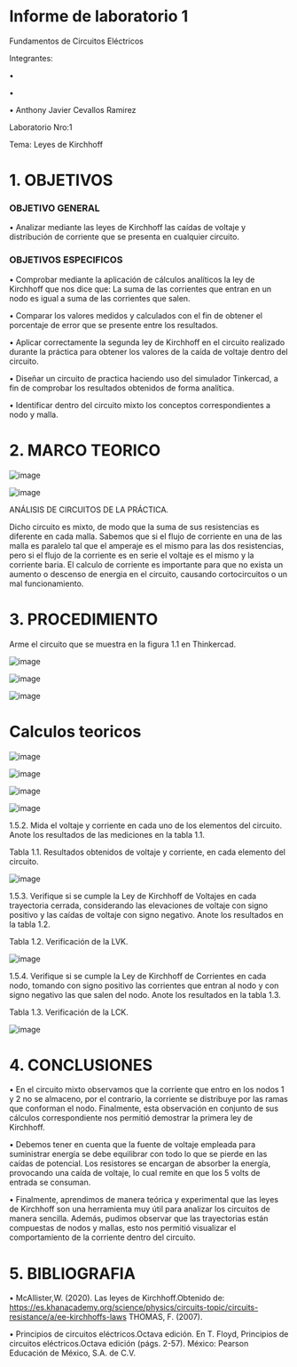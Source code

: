 
# Informe de laboratorio 1
Fundamentos de Circuitos Eléctricos

Integrantes:

•	

•	

•	 Anthony Javier Cevallos Ramirez

Laboratorio Nro:1

Tema: Leyes de Kirchhoff


# 1. OBJETIVOS

### OBJETIVO GENERAL
•	Analizar mediante las leyes de Kirchhoff las caídas de voltaje y distribución de corriente que se presenta en cualquier circuito.


### OBJETIVOS ESPECIFICOS

•	Comprobar mediante la aplicación de cálculos analíticos la ley de Kirchhoff que nos dice que: La suma de las corrientes que entran en un nodo es igual a suma de las corrientes que salen.

•	Comparar los valores medidos y calculados con el fin de obtener el porcentaje de error que se presente entre los resultados.

•	Aplicar correctamente la segunda ley de Kirchhoff en el circuito realizado durante la práctica para obtener los valores de la caída de voltaje dentro del circuito.

•	Diseñar un circuito de practica haciendo uso del simulador Tinkercad, a fin de comprobar los resultados obtenidos de forma analítica.

• Identificar dentro del circuito mixto los conceptos correspondientes a nodo y malla.
# 2. MARCO TEORICO

![image](https://user-images.githubusercontent.com/116761073/201746229-85ba4c56-4dd7-4325-96f2-7646c8f28986.png)

![image](https://user-images.githubusercontent.com/116761073/201746360-471481f0-2c26-43aa-9b12-f14f64fd6c5d.png)

ANÁLISIS DE CIRCUITOS DE LA PRÁCTICA. 

Dicho circuito es mixto, de modo que la suma de sus resistencias es diferente en cada malla. Sabemos que si el flujo de corriente en una de las malla es paralelo tal que el amperaje es el mismo para las dos resistencias, pero si el flujo de la corriente es en serie el voltaje es el mismo y la corriente baria. El calculo de corriente es importante para que no exista un aumento o descenso de energia en el circuito, causando cortocircuitos o un mal funcionamiento.

# 3.  PROCEDIMIENTO
Arme el circuito que se muestra en la figura 1.1 en Thinkercad.

![image](https://user-images.githubusercontent.com/116813974/201449128-c4d1f706-a9b6-4f09-852d-652dc200f4b2.png)

![image](https://user-images.githubusercontent.com/116813974/201448849-1cca539e-3c16-4514-aa20-843b01d19498.png)

![image](https://user-images.githubusercontent.com/116813974/201449070-09219654-4dcf-4b05-8922-70a1901f440e.png)

# Calculos teoricos

![image](https://user-images.githubusercontent.com/116813974/201449646-fa2c7d4d-d5f3-4a86-85db-9a975a19d75d.png)

![image](https://user-images.githubusercontent.com/116813974/201449658-34f557b3-10d9-4963-90a9-30f46a2f92ff.png)

![image](https://user-images.githubusercontent.com/116813974/201449699-4fd48522-de48-41b8-9709-241047abd5d4.png)

![image](https://user-images.githubusercontent.com/116813974/201449714-3bc34ec5-017f-430c-87ad-40e28296d839.png)


1.5.2. Mida el voltaje y corriente en cada uno de los elementos del circuito. Anote los resultados de las mediciones en la tabla 1.1.

Tabla 1.1. Resultados obtenidos de voltaje y corriente, en cada elemento del circuito.

![image](https://user-images.githubusercontent.com/116813974/201449207-335959cb-624e-4b4c-844f-417278e6228f.png)

1.5.3. Verifique si se cumple la Ley de Kirchhoff de Voltajes en cada trayectoria cerrada, considerando las elevaciones de voltaje con signo positivo y las caídas de voltaje con signo negativo. Anote los resultados en la tabla 1.2.

Tabla 1.2. Verificación de la LVK.

![image](https://user-images.githubusercontent.com/116813974/201449340-5bb41f56-6f0d-429b-9e9b-0b526a2dbddf.png)

1.5.4. Verifique si se cumple la Ley de Kirchhoff de Corrientes en cada nodo, tomando con signo positivo las corrientes que entran al nodo y con signo negativo las que salen del nodo. Anote los resultados en la tabla 1.3.

Tabla 1.3. Verificación de la LCK.

![image](https://user-images.githubusercontent.com/116813974/201449589-0896de04-c2b1-4a1d-a650-72af2c517693.png)


# 4. CONCLUSIONES 

•	En el circuito mixto observamos que la corriente que entro en los nodos 1 y 2 no se almaceno, por el contrario, la corriente se distribuye por las ramas que conforman el nodo. Finalmente, esta observación en conjunto de sus cálculos correspondiente nos permitió demostrar la primera ley de Kirchhoff.

•	Debemos tener en cuenta que la fuente de voltaje empleada para suministrar energía se debe equilibrar con todo lo que se pierde en las caídas de potencial. Los resistores se encargan de absorber la energía, provocando una caída de voltaje, lo cual remite en que los 5 volts de entrada se consuman.

•	Finalmente, aprendimos de manera teórica y experimental que las leyes de Kirchhoff son una herramienta muy útil para analizar los circuitos de manera sencilla. Además, pudimos observar que las trayectorias están compuestas de nodos y mallas, esto nos permitió visualizar el comportamiento de la corriente dentro del circuito.


# 5. BIBLIOGRAFIA

•	 McAllister,W. (2020). Las leyes de Kirchhoff.Obtenido de: https://es.khanacademy.org/science/physics/circuits-topic/circuits-resistance/a/ee-kirchhoffs-laws THOMAS, F. (2007).

•	 Principios de circuitos eléctricos.Octava edición. En T. Floyd, Principios de circuitos eléctricos.Octava edición (págs. 2-57). México: Pearson Educación de México, S.A. de C.V.

